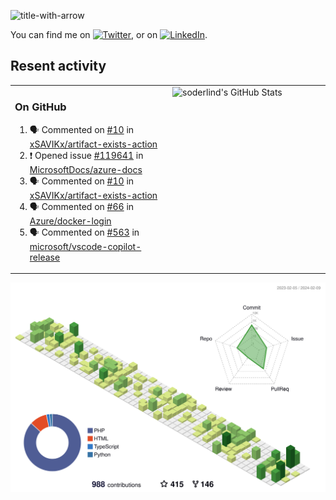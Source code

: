 
![title-with-arrow](https://github.com/soderlind/soderlind/assets/1649452/0f685042-97c3-46ba-b290-804d07f05370)


<!-- Actual text -->
You can find me on [![Twitter][1.2]][1], or on [![LinkedIn][2.2]][2].

<!-- Icons -->

[1.2]: http://i.imgur.com/wWzX9uB.png (twitter icon without padding)
[2.2]: https://raw.githubusercontent.com/MartinHeinz/MartinHeinz/master/linkedin-3-16.png (LinkedIn icon without padding)

<!-- Links to your social media accounts -->

[1]: https://twitter.com/soderlind
[2]: https://www.linkedin.com/in/soderlind/

## Resent activity

<table width="100%" border="0"><tr><td width="49%">

### On GitHub

<!--START_SECTION:activity-->
1. 🗣 Commented on [#10](https://github.com/xSAVIKx/artifact-exists-action/issues/10#issuecomment-1935783671) in [xSAVIKx/artifact-exists-action](https://github.com/xSAVIKx/artifact-exists-action)
2. ❗ Opened issue [#119641](https://github.com/MicrosoftDocs/azure-docs/issues/119641) in [MicrosoftDocs/azure-docs](https://github.com/MicrosoftDocs/azure-docs)
3. 🗣 Commented on [#10](https://github.com/xSAVIKx/artifact-exists-action/issues/10#issuecomment-1923495207) in [xSAVIKx/artifact-exists-action](https://github.com/xSAVIKx/artifact-exists-action)
4. 🗣 Commented on [#66](https://github.com/Azure/docker-login/issues/66#issuecomment-1921483732) in [Azure/docker-login](https://github.com/Azure/docker-login)
5. 🗣 Commented on [#563](https://github.com/microsoft/vscode-copilot-release/issues/563#issuecomment-1921324806) in [microsoft/vscode-copilot-release](https://github.com/microsoft/vscode-copilot-release)
<!--END_SECTION:activity-->
  </td>
<td width="49%" valign="top">
  <img   alt="soderlind's GitHub Stats" src="https://awesome-github-stats.azurewebsites.net/user-stats/soderlind?cardType=level-alternate&Title=FFFFFF&Border=FFFFFF" />
</td></tr></table>


![](./profile-3d-contrib/profile-green-animate.svg)


